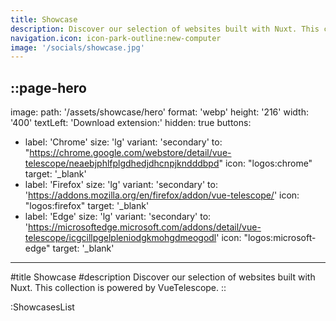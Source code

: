 ```yaml
---
title: Showcase
description: Discover our selection of websites built with Nuxt. This collection is powered by VueTelescope.
navigation.icon: icon-park-outline:new-computer
image: '/socials/showcase.jpg'
---
```


::page-hero
---
image:
  path: '/assets/showcase/hero'
  format: 'webp'
  height: '216'
  width: '400'
textLeft: 'Download extension:'
hidden: true
buttons:
  - label: 'Chrome'
    size: 'lg'
    variant: 'secondary'
    to: "https://chrome.google.com/webstore/detail/vue-telescope/neaebjphlfplgdhedjdhcnpjkndddbpd"
    icon: "logos:chrome"
    target: '_blank'
  - label: 'Firefox'
    size: 'lg'
    variant: 'secondary'
    to: 'https://addons.mozilla.org/en/firefox/addon/vue-telescope/'
    icon: "logos:firefox"
    target: '_blank'
  - label: 'Edge'
    size: 'lg'
    variant: 'secondary'
    to: 'https://microsoftedge.microsoft.com/addons/detail/vue-telescope/icgcillpgelpleniodgkmohgdmeogodl'
    icon: "logos:microsoft-edge"
    target: '_blank'
---
#title
Showcase
#description
Discover our selection of websites built with Nuxt. This collection is powered by VueTelescope.
::

:ShowcasesList
